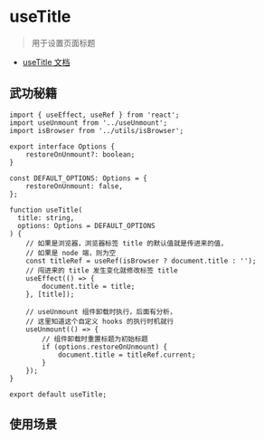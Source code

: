 <!--
 * @Author: HfWang
 * @Date: 2023-06-05 09:09:11
 * @LastEditors: wanghaofeng
 * @LastEditTime: 2023-06-15 19:25:00
 * @FilePath: \code\whf-hooks-analysis\hooks\ahooks\1-03-useTitle.md
-->

# useTitle

> 用于设置页面标题

- [useTitle 文档](https://ahooks.js.org/zh-CN/hooks/use-title)

## 武功秘籍

```ts{14-15,21-23,27-32}
import { useEffect, useRef } from 'react';
import useUnmount from '../useUnmount';
import isBrowser from '../utils/isBrowser';

export interface Options {
	restoreOnUnmount?: boolean;
}

const DEFAULT_OPTIONS: Options = {
	restoreOnUnmount: false,
};

function useTitle(
  title: string,
  options: Options = DEFAULT_OPTIONS
) {
	// 如果是浏览器，浏览器标签 title 的默认值就是传进来的值，
	// 如果是 node 端，则为空
	const titleRef = useRef(isBrowser ? document.title : '');
	// 闯进来的 title 发生变化就修改标签 title
	useEffect(() => {
		document.title = title;
	}, [title]);

	// useUnmount 组件卸载时执行，后面有分析，
	// 这里知道这个自定义 hooks 的执行时机就行
	useUnmount(() => {
		// 组件卸载时重置标题为初始标题
		if (options.restoreOnUnmount) {
			document.title = titleRef.current;
		}
	});
}

export default useTitle;
```

## 使用场景
